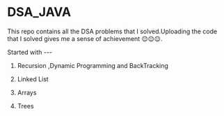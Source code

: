 # DSA_JAVA

This repo contains all the DSA problems that I solved.Uploading the code that I solved gives me a sense of achievement 😌😌😌.

Started with ---

1) Recursion ,Dynamic Programming and BackTracking

2) Linked List

3) Arrays

4) Trees


